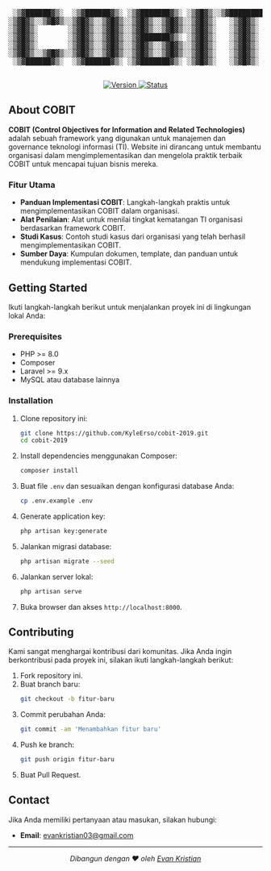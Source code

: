 <p align="center">
  <pre>
 ░▒▓██████▓▒░  ░▒▓██████▓▒░ ░▒▓███████▓▒░ ░▒▓█▓▒░░▒▓████████▓▒░      ░▒▓███████▓▒░ ░▒▓████████▓▒░   ░▒▓█▓▒░ ░▒▓██████▓▒░  
░▒▓█▓▒░░▒▓█▓▒░░▒▓█▓▒░░▒▓█▓▒░░▒▓█▓▒░░▒▓█▓▒░░▒▓█▓▒░   ░▒▓█▓▒░                 ░▒▓█▓▒░░▒▓█▓▒░░▒▓█▓▒░░▒▓████▓▒░░▒▓█▓▒░░▒▓█▓▒░ 
░▒▓█▓▒░       ░▒▓█▓▒░░▒▓█▓▒░░▒▓█▓▒░░▒▓█▓▒░░▒▓█▓▒░   ░▒▓█▓▒░                 ░▒▓█▓▒░░▒▓█▓▒░░▒▓█▓▒░   ░▒▓█▓▒░░▒▓█▓▒░░▒▓█▓▒░ 
░▒▓█▓▒░       ░▒▓█▓▒░░▒▓█▓▒░░▒▓███████▓▒░ ░▒▓█▓▒░   ░▒▓█▓▒░           ░▒▓██████▓▒░ ░▒▓█▓▒░░▒▓█▓▒░   ░▒▓█▓▒░ ░▒▓███████▓▒░ 
░▒▓█▓▒░       ░▒▓█▓▒░░▒▓█▓▒░░▒▓█▓▒░░▒▓█▓▒░░▒▓█▓▒░   ░▒▓█▓▒░          ░▒▓█▓▒░       ░▒▓█▓▒░░▒▓█▓▒░   ░▒▓█▓▒░       ░▒▓█▓▒░ 
░▒▓█▓▒░░▒▓█▓▒░░▒▓█▓▒░░▒▓█▓▒░░▒▓█▓▒░░▒▓█▓▒░░▒▓█▓▒░   ░▒▓█▓▒░          ░▒▓█▓▒░       ░▒▓█▓▒░░▒▓█▓▒░   ░▒▓█▓▒░       ░▒▓█▓▒░ 
 ░▒▓██████▓▒░  ░▒▓██████▓▒░ ░▒▓███████▓▒░ ░▒▓█▓▒░   ░▒▓█▓▒░          ░▒▓████████▓▒░░▒▓████████▓▒░   ░▒▓█▓▒░ ░▒▓██████▓▒░                                          
  </pre>
</p>

<p align="center">
  <a href="#">
    <img src="https://img.shields.io/badge/Version-1.0.0-blue" alt="Version">
  </a>
  <a href="#">
    <img src="https://img.shields.io/badge/Status-Active-brightgreen" alt="Status">
  </a>
</p>

## About COBIT

**COBIT (Control Objectives for Information and Related Technologies)** adalah sebuah framework yang digunakan untuk manajemen dan governance teknologi informasi (TI). Website ini dirancang untuk membantu organisasi dalam mengimplementasikan dan mengelola praktik terbaik COBIT untuk mencapai tujuan bisnis mereka.

### Fitur Utama
- **Panduan Implementasi COBIT**: Langkah-langkah praktis untuk mengimplementasikan COBIT dalam organisasi.
- **Alat Penilaian**: Alat untuk menilai tingkat kematangan TI organisasi berdasarkan framework COBIT.
- **Studi Kasus**: Contoh studi kasus dari organisasi yang telah berhasil mengimplementasikan COBIT.
- **Sumber Daya**: Kumpulan dokumen, template, dan panduan untuk mendukung implementasi COBIT.

## Getting Started

Ikuti langkah-langkah berikut untuk menjalankan proyek ini di lingkungan lokal Anda:

### Prerequisites
- PHP >= 8.0
- Composer
- Laravel >= 9.x
- MySQL atau database lainnya

### Installation
1. Clone repository ini:
   ```bash
   git clone https://github.com/KyleErso/cobit-2019.git
   cd cobit-2019
   ```

2. Install dependencies menggunakan Composer:
   ```bash
   composer install
   ```

3. Buat file `.env` dan sesuaikan dengan konfigurasi database Anda:
   ```bash
   cp .env.example .env
   ```

4. Generate application key:
   ```bash
   php artisan key:generate
   ```

5. Jalankan migrasi database:
   ```bash
   php artisan migrate --seed
   ```

6. Jalankan server lokal:
   ```bash
   php artisan serve
   ```

7. Buka browser dan akses `http://localhost:8000`.

## Contributing

Kami sangat menghargai kontribusi dari komunitas. Jika Anda ingin berkontribusi pada proyek ini, silakan ikuti langkah-langkah berikut:
1. Fork repository ini.
2. Buat branch baru:
   ```bash
   git checkout -b fitur-baru
   ```
3. Commit perubahan Anda:
   ```bash
   git commit -am 'Menambahkan fitur baru'
   ```
4. Push ke branch:
   ```bash
   git push origin fitur-baru
   ```
5. Buat Pull Request.


## Contact

Jika Anda memiliki pertanyaan atau masukan, silakan hubungi:
- **Email**: evankristian03@gmail.com

---

<p align="center">
  <em>Dibangun dengan ❤️ oleh <a href="https://www.instagram.com/evankristiannn">Evan Kristian</a></em>
</p>
